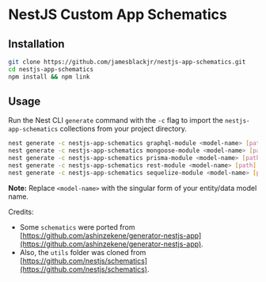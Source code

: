 # NestJS Custom App Schematics

## Installation

```bash
git clone https://github.com/jamesblackjr/nestjs-app-schematics.git
cd nestjs-app-schematics
npm install && npm link
```

## Usage

Run the Nest CLI `generate` command with the `-c` flag to import the `nestjs-app-schematics` collections from your project directory.

```bash
nest generate -c nestjs-app-schematics graphql-module <model-name> [path]
nest generate -c nestjs-app-schematics mongoose-module <model-name> [path]
nest generate -c nestjs-app-schematics prisma-module <model-name> [path]
nest generate -c nestjs-app-schematics rest-module <model-name> [path]
nest generate -c nestjs-app-schematics sequelize-module <model-name> [path]
```

**Note:** Replace `<model-name>` with the singular form of your entity/data model name.

Credits:

- Some `schematics` were ported from [https://github.com/ashinzekene/generator-nestjs-app](https://github.com/ashinzekene/generator-nestjs-app).
- Also, the `utils` folder was cloned from [https://github.com/nestjs/schematics](https://github.com/nestjs/schematics).
